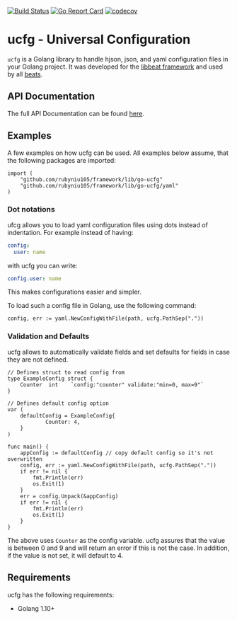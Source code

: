[![Build Status](https://beats-ci.elastic.co/job/Library/job/go-ucfg-mbp/job/main/badge/icon)](https://beats-ci.elastic.co/job/Library/job/go-ucfg-mbp/job/main/)
[![Go Report
Card](https://goreportcard.com/badge/github.com/rubyniu105/framework/lib/go-ucfg)](https://goreportcard.com/report/github.com/rubyniu105/framework/lib/go-ucfg)
[![codecov](https://codecov.io/gh/elastic/go-ucfg/branch/main/graph/badge.svg)](https://codecov.io/gh/elastic/go-ucfg)


# ucfg - Universal Configuration

`ucfg` is a Golang library to handle hjson, json, and yaml configuration files in your Golang project. It was developed for the [libbeat framework](https://github.com/elastic/beats/tree/master/libbeat) and used by all [beats](https://github.com/elastic/beats).


## API Documentation

The full API Documentation can be found [here](https://godoc.org/github.com/rubyniu105/framework/lib/go-ucfg).

## Examples

A few examples on how ucfg can be used. All examples below assume, that the following packages are imported:

```golang
import (
	"github.com/rubyniu105/framework/lib/go-ucfg"
	"github.com/rubyniu105/framework/lib/go-ucfg/yaml"
)
```

### Dot notations

ufcg allows you to load yaml configuration files using dots instead of indentation. For example instead of having:

```yaml
config:
  user: name
```

with ucfg you can write:

```yaml
config.user: name
```

This makes configurations easier and simpler.

To load such a config file in Golang, use the following command:

```golang
config, err := yaml.NewConfigWithFile(path, ucfg.PathSep("."))
```



### Validation and Defaults

ucfg allows to automatically validate fields and set defaults for fields in case they are not defined.


```golang
// Defines struct to read config from
type ExampleConfig struct {
    Counter  int 	`config:"counter" validate:"min=0, max=9"`
}

// Defines default config option
var (
    defaultConfig = ExampleConfig{
		    Counter: 4,
    }
)

func main() {
    appConfig := defaultConfig // copy default config so it's not overwritten
    config, err := yaml.NewConfigWithFile(path, ucfg.PathSep("."))
    if err != nil {
        fmt.Println(err)
        os.Exit(1)
    }
    err = config.Unpack(&appConfig)
    if err != nil {
        fmt.Println(err)
        os.Exit(1)
    }
}
```

The above uses `Counter` as the config variable. ucfg assures that the value is between 0 and 9 and will return an error if this is not the case. In addition, if the value is not set, it will default to 4.


## Requirements

ucfg has the following requirements:

* Golang 1.10+
